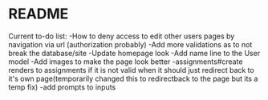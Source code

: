 # README

Current to-do list:
-How to deny access to edit other users pages by navigation via url (authorization probably)
-Add more validations as to not break the database/site
-Update homepage look
-Add name line to the User model
-Add images to make the page look better
-assignments#create renders to assignments if it is not valid when it should just redirect back to it's own page(temporarily changed this to redirectback to the page but its a temp fix)
-add prompts to inputs